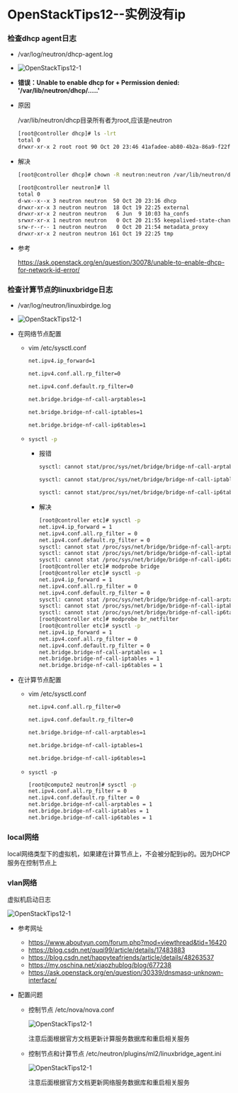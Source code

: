 # OpenStackTips12--实例没有ip

### 检查dhcp agent日志

+ /var/log/neutron/dhcp-agent.log

+ ![OpenStackTips12-1](E:\Notes\OpenStack\OpenStackTips12-1.png)

+ **错误：Unable to enable dhcp for  + Permission denied: '/var/lib/neutron/dhcp/.....'** 

+ 原因

  /var/lib/neutron/dhcp目录所有者为root,应该是neutron

  ```bash
  [root@controller dhcp]# ls -lrt
  total 0
  drwxr-xr-x 2 root root 90 Oct 20 23:46 41afadee-ab80-4b2a-86a9-f22fedcbb203
  ```

+ 解决

  ```bash
  [root@controller dhcp]# chown -R neutron:neutron /var/lib/neutron/dhcp
  ```

  ```bash
  [root@controller neutron]# ll
  total 0
  d-wx--x--x 3 neutron neutron  50 Oct 20 23:16 dhcp
  drwxr-xr-x 3 neutron neutron  18 Oct 19 22:25 external
  drwxr-xr-x 2 neutron neutron   6 Jun  9 10:03 ha_confs
  srwxr-xr-x 1 neutron neutron   0 Oct 20 21:55 keepalived-state-change
  srw-r--r-- 1 neutron neutron   0 Oct 20 21:54 metadata_proxy
  drwxr-xr-x 2 neutron neutron 161 Oct 19 22:25 tmp
  ```

+ 参考

  https://ask.openstack.org/en/question/30078/unable-to-enable-dhcp-for-network-id-error/

### 检查计算节点的linuxbridge日志

+ /var/log/neutron/linuxbirdge.log

+ ![OpenStackTips12-1](E:\Notes\OpenStack\OpenStackTips12-2.jpg)

+ 在网络节点配置

  + vim /etc/sysctl.conf

    ```bash
    net.ipv4.ip_forward=1
    
    net.ipv4.conf.all.rp_filter=0
    
    net.ipv4.conf.default.rp_filter=0
    
    net.bridge.bridge-nf-call-arptables=1
    
    net.bridge.bridge-nf-call-iptables=1
    
    net.bridge.bridge-nf-call-ip6tables=1
    ```

  + ```bash
    sysctl -p
    ```

    + 报错

      ```bash
      sysctl: cannot stat/proc/sys/net/bridge/bridge-nf-call-arptables: No such file or directory
      
      sysctl: cannot stat/proc/sys/net/bridge/bridge-nf-call-iptables: No such file or directory
      
      sysctl: cannot stat/proc/sys/net/bridge/bridge-nf-call-ip6tables: No such file or directory
      ```

    + 解决

      ```bash
      [root@controller etc]# sysctl -p
      net.ipv4.ip_forward = 1
      net.ipv4.conf.all.rp_filter = 0
      net.ipv4.conf.default.rp_filter = 0
      sysctl: cannot stat /proc/sys/net/bridge/bridge-nf-call-arptables: No such file or directory
      sysctl: cannot stat /proc/sys/net/bridge/bridge-nf-call-iptables: No such file or directory
      sysctl: cannot stat /proc/sys/net/bridge/bridge-nf-call-ip6tables: No such file or directory
      [root@controller etc]# modprobe bridge
      [root@controller etc]# sysctl -p
      net.ipv4.ip_forward = 1
      net.ipv4.conf.all.rp_filter = 0
      net.ipv4.conf.default.rp_filter = 0
      sysctl: cannot stat /proc/sys/net/bridge/bridge-nf-call-arptables: No such file or directory
      sysctl: cannot stat /proc/sys/net/bridge/bridge-nf-call-iptables: No such file or directory
      sysctl: cannot stat /proc/sys/net/bridge/bridge-nf-call-ip6tables: No such file or directory
      [root@controller etc]# modprobe br_netfilter
      [root@controller etc]# sysctl -p
      net.ipv4.ip_forward = 1
      net.ipv4.conf.all.rp_filter = 0
      net.ipv4.conf.default.rp_filter = 0
      net.bridge.bridge-nf-call-arptables = 1
      net.bridge.bridge-nf-call-iptables = 1
      net.bridge.bridge-nf-call-ip6tables = 1
      ```

+ 在计算节点配置

  + vim /etc/sysctl.conf

    ```bash
    net.ipv4.conf.all.rp_filter=0
    
    net.ipv4.conf.default.rp_filter=0
    
    net.bridge.bridge-nf-call-arptables=1
    
    net.bridge.bridge-nf-call-iptables=1
    
    net.bridge.bridge-nf-call-ip6tables=1
    ```

  + ```
    sysctl -p
    ```

    ```bash
    [root@compute2 neutron]# sysctl -p
    net.ipv4.conf.all.rp_filter = 0
    net.ipv4.conf.default.rp_filter = 0
    net.bridge.bridge-nf-call-arptables = 1
    net.bridge.bridge-nf-call-iptables = 1
    net.bridge.bridge-nf-call-ip6tables = 1
    ```

### local网络

local网络类型下的虚拟机，如果建在计算节点上，不会被分配到ip的。因为DHCP服务在控制节点上

### vlan网络

虚拟机启动日志

![OpenStackTips12-1](E:\Notes\OpenStack\OpenStackTips12-5.jpg)

+ 参考网址
  + https://www.aboutyun.com/forum.php?mod=viewthread&tid=16420
  + https://blog.csdn.net/quqi99/article/details/17483883
  + https://blog.csdn.net/happyteafriends/article/details/48263537
  + https://my.oschina.net/xiaozhublog/blog/677238
  + https://ask.openstack.org/en/question/30339/dnsmasq-unknown-interface/
  
+ 配置问题

  + 控制节点  /etc/nova/nova.conf

    ![OpenStackTips12-1](E:\Notes\OpenStack\OpenStackTips12-3.jpg)

    注意后面根据官方文档更新计算服务数据库和重启相关服务

  + 控制节点和计算节点 /etc/neutron/plugins/ml2/linuxbridge_agent.ini

    ![OpenStackTips12-1](E:\Notes\OpenStack\OpenStackTips12-3.jpg)

    注意后面根据官方文档更新网络服务数据库和重启相关服务

    



 